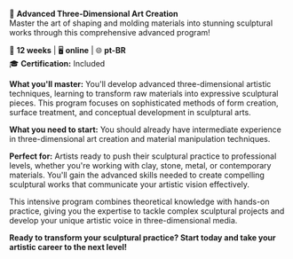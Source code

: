 🚀 **Advanced Three-Dimensional Art Creation**  
Master the art of shaping and molding materials into stunning sculptural works through this comprehensive advanced program!

📅 **12 weeks** | 🖥 **online** | 🌐 **pt-BR**  
🎓 **Certification:** Included

**What you'll master:**
You'll develop advanced three-dimensional artistic techniques, learning to transform raw materials into expressive sculptural pieces. This program focuses on sophisticated methods of form creation, surface treatment, and conceptual development in sculptural arts.

**What you need to start:**
You should already have intermediate experience in three-dimensional art creation and material manipulation techniques.

**Perfect for:**
Artists ready to push their sculptural practice to professional levels, whether you're working with clay, stone, metal, or contemporary materials. You'll gain the advanced skills needed to create compelling sculptural works that communicate your artistic vision effectively.

This intensive program combines theoretical knowledge with hands-on practice, giving you the expertise to tackle complex sculptural projects and develop your unique artistic voice in three-dimensional media.

**Ready to transform your sculptural practice? Start today and take your artistic career to the next level!**